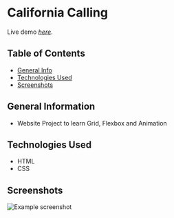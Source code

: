 # California Calling

Live demo [_here_](https://christianscholtysik.github.io/The-Design-Shop/).

## Table of Contents

- [General Info](#general-information)
- [Technologies Used](#technologies-used)
- [Screenshots](#screenshots)

## General Information

- Website Project to learn Grid, Flexbox and Animation

## Technologies Used

- HTML
- CSS

## Screenshots

![Example screenshot](./assets/img/The-Design-Shop.png)
